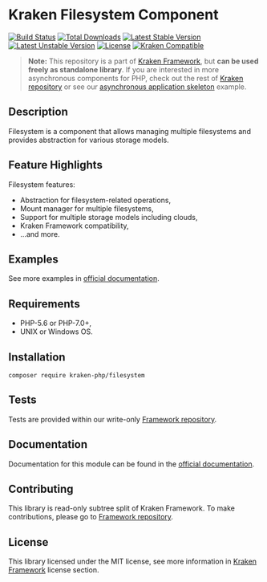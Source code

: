 # Kraken Filesystem Component

[![Build Status](https://travis-ci.org/kraken-php/framework.svg)](https://travis-ci.org/kraken-php/framework)
[![Total Downloads](https://poser.pugx.org/kraken-php/filesystem/downloads)](https://packagist.org/packages/kraken-php/filesystem) 
[![Latest Stable Version](https://poser.pugx.org/kraken-php/filesystem/v/stable)](https://packagist.org/packages/kraken-php/filesystem) 
[![Latest Unstable Version](https://poser.pugx.org/kraken-php/filesystem/v/unstable)](https://packagist.org/packages/kraken-php/filesystem) 
[![License](https://poser.pugx.org/kraken-php/framework/license)](https://packagist.org/packages/kraken-php/framework)
[![Kraken Compatible](https://img.shields.io/badge/kraken-compatible-6b02af.svg)](https://github.com/kraken-php/framework)

> **Note:** This repository is a part of [Kraken Framework][3], but **can be used freely as standalone library**. If you 
are interested in more asynchronous components for PHP, check out the rest of [Kraken repository][5] or see our 
[asynchronous application skeleton][4] example.

## Description

Filesystem is a component that allows managing multiple filesystems and provides abstraction for various storage
models.

## Feature Highlights

Filesystem features:

* Abstraction for filesystem-related operations,
* Mount manager for multiple filesystems,
* Support for multiple storage models including clouds,
* Kraken Framework compatibility,
* ...and more.

## Examples

See more examples in [official documentation][2].

## Requirements

* PHP-5.6 or PHP-7.0+,
* UNIX or Windows OS.

## Installation

```
composer require kraken-php/filesystem
```

## Tests

Tests are provided within our write-only [Framework repository][3].

## Documentation

Documentation for this module can be found in the [official documentation][2].

## Contributing

This library is read-only subtree split of Kraken Framework. To make contributions, please go to [Framework repository][3].

## License

This library licensed under the MIT license, see more information in [Kraken Framework][3] license section.

[1]: http://kraken-php.com
[2]: http://kraken-php.com/docs/api-filesystem
[3]: https://github.com/kraken-php/framework
[4]: https://github.com/kraken-php/kraken
[5]: https://github.com/kraken-php
